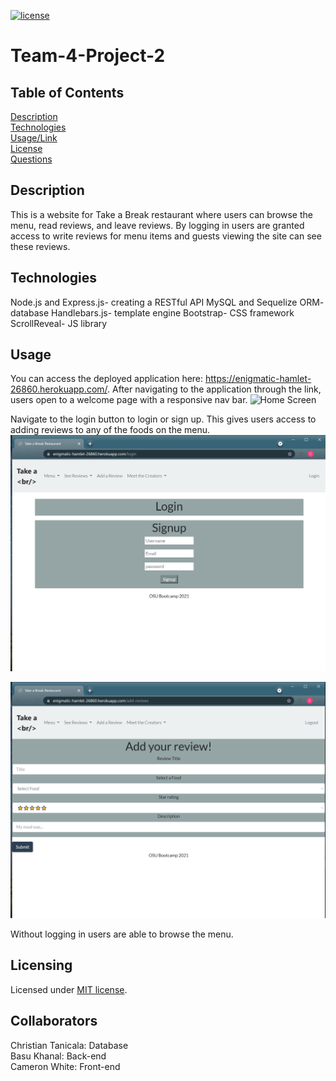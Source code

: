[![license](https://img.shields.io/badge/license-MIT-orange)](https://shields.io)  

# Team-4-Project-2
 
## Table of Contents 
[Description](#description)  
[Technologies](#technologies)  
[Usage/Link](#usage/link)  
[License](#licensing)  
[Questions](#questions)  
 
## Description
This is a website for Take a Break restaurant where users can browse the menu, read reviews, and leave reviews. By logging in users are granted access to write reviews for menu items and guests viewing the site can see these reviews. 

## Technologies
Node.js and Express.js- creating a RESTful API
MySQL and Sequelize ORM- database
Handlebars.js- template engine
Bootstrap- CSS framework
ScrollReveal- JS library


## Usage
You can access the deployed application here: https://enigmatic-hamlet-26860.herokuapp.com/.
After navigating to the application through the link, users open to a welcome page with a responsive nav bar.
![Home Screen](\public\images\Screenshots\homeScreenShot.png)  

Navigate to the login button to login or sign up. This gives users access to adding reviews to any of the foods on the menu.
![Login Screen](\public\images\Screenshots\loginScreenShot.png)  


![Add Review Screen](\public\images\Screenshots\addReviewScreenShot.png)  

Without logging in users are able to browse the menu.



## Licensing
Licensed under [MIT license](LICENSE).

## Collaborators
Christian Tanicala: Database  
Basu Khanal: Back-end  
Cameron White: Front-end


